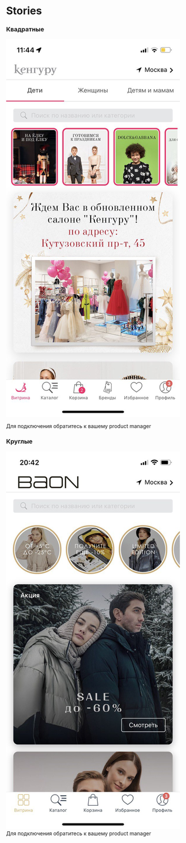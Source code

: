 # Stories

### Квадратные

![](<../../.gitbook/assets/IMAGE 2022-12-27 132910.jpg>)

Для подключения обратитесь к вашему product manager

### Круглые

![](<../../.gitbook/assets/IMAGE 2022-12-27 132934.jpg>)\
Для подключения обратитесь к вашему product manager
